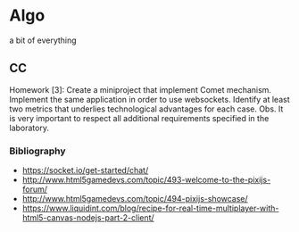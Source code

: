 
# Algo
a bit of everything
  
  
## CC

Homework [3]: Create a miniproject that implement Comet mechanism. Implement the same application in order to use websockets. Identify at least two metrics that underlies technological advantages for each case. Obs. It is very important to respect all additional requirements specified in the laboratory.


### Bibliography
- https://socket.io/get-started/chat/
- http://www.html5gamedevs.com/topic/493-welcome-to-the-pixijs-forum/
- http://www.html5gamedevs.com/topic/494-pixijs-showcase/
- https://www.liquidint.com/blog/recipe-for-real-time-multiplayer-with-html5-canvas-nodejs-part-2-client/
